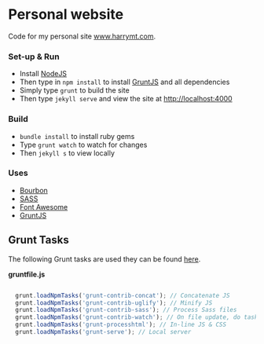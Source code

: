 # Personal website
Code for my personal site www.harrymt.com.

### Set-up & Run

- Install [NodeJS](https://nodejs.org)
- Then type in `npm install` to install [GruntJS](https://github.com/gruntjs/grunt) and all dependencies
- Simply type `grunt` to build the site
- Then type `jekyll serve` and view the site at [http://localhost:4000](http://localhost:4000)

### Build

- `bundle install` to install ruby gems
- Type `grunt watch` to watch for changes
- Then `jekyll s` to view locally

### Uses

- [Bourbon](http://bourbon.io/)
- [SASS](http://sass-lang.com/)
- [Font Awesome](https://fortawesome.github.io/Font-Awesome/)
- [GruntJS](http://gruntjs.com/)

## Grunt Tasks

The following Grunt tasks are used they can be found [here](Gruntfile.js).

**gruntfile.js**
```javascript

  grunt.loadNpmTasks('grunt-contrib-concat'); // Concatenate JS
  grunt.loadNpmTasks('grunt-contrib-uglify'); // Minify JS
  grunt.loadNpmTasks('grunt-contrib-sass'); // Process Sass files
  grunt.loadNpmTasks('grunt-contrib-watch'); // On file update, do task
  grunt.loadNpmTasks('grunt-processhtml'); // In-line JS & CSS
  grunt.loadNpmTasks('grunt-serve'); // Local server

```
